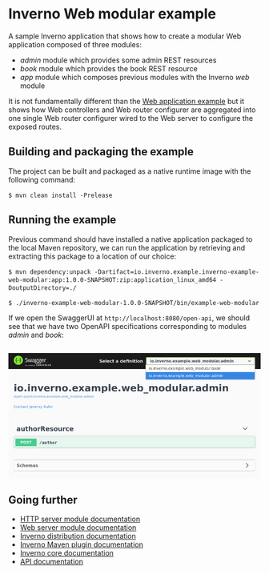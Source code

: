 [inverno-mod-http-server]: https://github.com/inverno-io/inverno-mods/blob/master/inverno-http-server/
[inverno-mod-web-server]: https://github.com/inverno-io/inverno-mods/blob/master/inverno-web-server/
[inverno-dist-root]: https://github.com/inverno-io/inverno-dist
[inverno-core-root-doc]: https://github.com/inverno-io/inverno-core/blob/master/doc/reference-guide.md
[inverno-tool-maven-plugin]: https://github.com/inverno-io/inverno-tools/blob/master/inverno-maven-plugin
[inverno-javadoc]: https://inverno.io/docs/release/api/index.html

# Inverno Web modular example

A sample Inverno application that shows how to create a modular Web application composed of three modules:

- *admin* module which provides some admin REST resources
- *book* module which provides the book REST resource
- *app* module which composes previous modules with the Inverno *web* module

It is not fundamentally different than the [Web application example](../inverno-example-web/) but it shows how Web controllers and Web router configurer are aggregated into one single Web router configurer wired to the Web server to configure the exposed routes.

## Building and packaging the example

The project can be built and packaged as a native runtime image with the following command:

```plaintext
$ mvn clean install -Prelease
```

## Running the example

Previous command should have installed a native application packaged to the local Maven repository, we can run the application by retrieving and extracting this package to a location of our choice:

```plaintext
$ mvn dependency:unpack -Dartifact=io.inverno.example.inverno-example-web-modular:app:1.0.0-SNAPSHOT:zip:application_linux_amd64 -DoutputDirectory=./
```
```plaintext
$ ./inverno-example-web-modular-1.0.0-SNAPSHOT/bin/example-web-modular
```

If we open the SwaggerUI at `http://localhost:8080/open-api`, we should see that we have two OpenAPI specifications corresponding to modules *admin* and *book*:

<img src="src/img/swaggerUI.png" style="display: block; margin: 2em auto;"/>

## Going further

- [HTTP server module documentation][inverno-mod-http-server]
- [Web server module documentation][inverno-mod-web-server]
- [Inverno distribution documentation][inverno-dist-root]
- [Inverno Maven plugin documentation][inverno-tool-maven-plugin]
- [Inverno core documentation][inverno-core-root-doc]
- [API documentation][inverno-javadoc]
